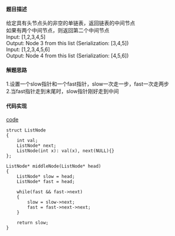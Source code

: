 #### 题目描述
给定具有头节点头的非空的单链表，返回链表的中间节点  
如果有两个中间节点，则返回第二个中间节点  
Input: [1,2,3,4,5]  
Output: Node 3 from this list (Serialization: [3,4,5])  
Input: [1,2,3,4,5,6]  
Output: Node 4 from this list (Serialization: [4,5,6])

#### 解题思路
1.设置一个slow指针和一个fast指针，slow一次走一步，fast一次走两步  
2.当fast指针走到末尾时，slow指针刚好走到中间

#### 代码实现

[code](/Linklist/middle_node.cpp)

```
struct ListNode
{
	int val;
	ListNode* next;
	ListNode(int x): val(x), next(NULL){}
};

ListNode* middleNode(ListNode* head)
{
	ListNode* slow = head;
	ListNode* fast = head;

	while(fast && fast->next)
	{
		slow = slow->next;
		fast = fast->next->next;
	}

	return slow;
}

```